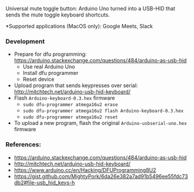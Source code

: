 Universal mute toggle button: Arduino Uno turned into a USB-HID that sends the mute toggle keyboard shortcuts.

\*Supported applications (MacOS only): Google Meets, Slack

### Development

- Prepare for dfu programming: https://arduino.stackexchange.com/questions/484/arduino-as-usb-hid
  - Use real Arduino Uno
  - Install dfu programmer
  - Reset device
- Upload program that sends keypresses over serial: http://mitchtech.net/arduino-usb-hid-keyboard/
- Flash `Arduino-keyboard-0.3.hex` firmware
  - `sudo dfu-programmer atmega16u2 erase`
  - `sudo dfu-programmer atmega16u2 flash Arduino-keyboard-0.3.hex`
  - `sudo dfu-programmer atmega16u2 reset`
- To upload a new program, flash the original `Arduino-usbserial-uno.hex` firmware

### References:

* https://arduino.stackexchange.com/questions/484/arduino-as-usb-hid
* http://mitchtech.net/arduino-usb-hid-keyboard/
* https://www.arduino.cc/en/Hacking/DFUProgramming8U2
* https://gist.github.com/MightyPork/6da26e382a7ad91b5496ee55fdc73db2#file-usb_hid_keys-h
